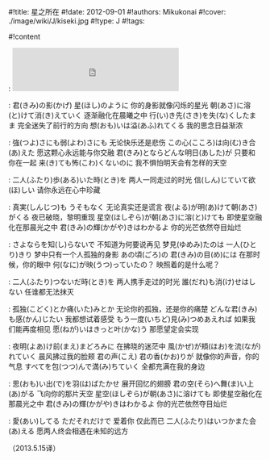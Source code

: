 
#!title:    星之所在
#!date:     2012-09-01
#!authors:  Mikukonai
#!cover:    ./image/wiki/J/kiseki.jpg
#!type:     J
#!tags:     

#!content

: <iframe frameborder="no" border="0" marginwidth="0" marginheight="0" width=330 height=86 src="https://music.163.com/outchain/player?type=2&id=559262&auto=0&height=66"></iframe>

: 君(きみ)の影(かげ) 星(ほし)のように
你的身影就像闪烁的星光
朝(あさ)に溶(と)けて消(き)えていく
逐渐融化在晨曦之中
行(い)き先(さき)を失(な)くしたまま
完全迷失了前行的方向
想(おも)いは溢(あふ)れてくる
我的思念日益渐浓

: 強(つよ)さにも弱(よわ)さにも
无论快乐还是悲伤
この心(こころ)は向(む)き合(あ)えた
愿这颗心永远能与你交融 
君(きみ)とならどんな明日(あした)が
只要和你在一起
来(き)ても怖(こわ)くないのに
我不惧怕明天会有怎样的天空

: 二人(ふたり)歩(ある)いた時(とき)を
两人一同走过的时光
信(しん)じていて欲(ほ)しい
请你永远在心中珍藏 

: 真実(しんじつ)も うそもなく
无论真实还是谎言
夜(よる)が明(あ)けて朝(あさ)がくる
夜已破晓，黎明重现
星空(ほしぞら)が朝(あさ)に溶(と)けても
即使星空融化在那晨光之中
君(きみ)の輝(かがや)きはわかるよ
你的光芒依然夺目灿烂

: さよならを知(し)らないで
不知道为何要说再见
梦見(ゆめみ)たのは 一人(ひとり)きり
梦中只有一个人孤独的身影
あの頃(ごろ)の 君(きみ)の目(め)には
在那时候，你的眼中
何(なに)が映(うつ)っていたの？
映照着的是什么呢？ 

: 二人(ふたり)つないだ時(とき)を
两人携手走过的时光
誰(だれ)も消(け)せはしない 
任谁都无法抹灭

: 孤独(こどく)とか痛(いた)みとか
无论你的孤独，还是你的痛楚
どんな君(きみ)も感(かん)じたい
我都想试着感受
もう一度(いちど)見(み)つめあえれば
如果我们能再度相见
愿(ねが)いはきっと叶(かな)う
那愿望定会实现 

: 夜明(よあ)け前(まえ)まどろみに
在拂晓的迷茫中
風(かぜ)が頬(ほお)を流(なが)れていく
晨风拂过我的脸颊
君の声(こえ) 君の香(かお)りが
就像你的声音，你的气息
すべてを包(つつ)んで満(み)ちていく
全都充满在我的身边 

: 思(おも)い出(で)を羽(は)ばたかせ
展开回忆的翅膀
君の空(そら)へ舞(ま)い上(あ)がる
飞向你的那片天空
星空(ほしぞら)が朝(あさ)に溶けても
即使星空融化在那晨光之中
君(きみ)の輝(かがや)きはわかるよ
你的光芒依然夺目灿烂

: 愛(あい)してる ただそれだけで
爱着你 仅此而已
二人(ふたり)はいつかまた会(あ)える
愿两人终会相遇在未知的远方

（2013.5.15译）

